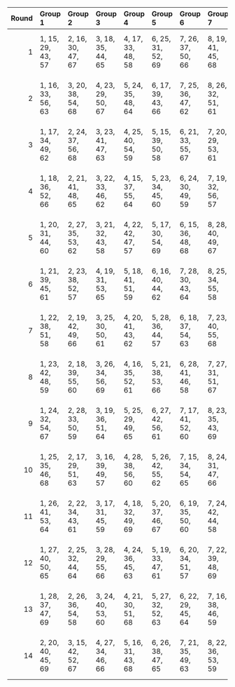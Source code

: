 |   Round | Group 1           | Group 2           | Group 3           | Group 4           | Group 5           | Group 6           | Group 7           | Group 8           | Group 9            | Group 10           | Group 11           | Group 12           | Group 13           | Group 14       |
|--------:|:------------------|:------------------|:------------------|:------------------|:------------------|:------------------|:------------------|:------------------|:-------------------|:-------------------|:-------------------|:-------------------|:-------------------|:---------------|
|       1 | 1, 15, 29, 43, 57 | 2, 16, 30, 47, 67 | 3, 18, 35, 44, 65 | 4, 17, 33, 48, 58 | 6, 25, 31, 52, 69 | 7, 26, 37, 50, 66 | 8, 19, 41, 45, 68 | 9, 27, 38, 49, 64 | 10, 28, 34, 53, 63 | 11, 23, 36, 46, 61 | 12, 21, 42, 54, 60 | 13, 24, 39, 51, 62 | 14, 20, 32, 55, 59 | 5, 22, 40, 56  |
|       2 | 1, 16, 33, 56, 63 | 3, 20, 38, 54, 68 | 4, 23, 29, 50, 67 | 5, 24, 35, 48, 64 | 6, 17, 39, 43, 66 | 7, 25, 36, 47, 62 | 8, 26, 32, 51, 61 | 9, 21, 34, 44, 59 | 10, 19, 40, 52, 58 | 11, 22, 37, 49, 60 | 12, 18, 30, 53, 57 | 13, 27, 41, 55, 69 | 14, 28, 42, 45, 65 | 2, 15, 31, 46  |
|       3 | 1, 17, 34, 49, 62 | 2, 24, 37, 56, 68 | 3, 23, 41, 47, 63 | 4, 25, 40, 54, 59 | 5, 15, 39, 50, 58 | 6, 21, 33, 55, 67 | 7, 20, 29, 53, 61 | 8, 18, 42, 46, 64 | 9, 16, 32, 45, 66  | 10, 27, 36, 43, 60 | 11, 19, 38, 44, 69 | 13, 22, 30, 52, 65 | 14, 26, 31, 48, 57 | 12, 28, 35, 51 |
|       4 | 1, 18, 36, 52, 66 | 2, 21, 41, 48, 65 | 3, 22, 33, 46, 62 | 4, 15, 37, 55, 64 | 5, 23, 34, 45, 60 | 6, 24, 30, 49, 59 | 7, 19, 32, 56, 57 | 9, 20, 35, 47, 58 | 10, 16, 42, 51, 69 | 11, 25, 39, 53, 67 | 12, 26, 40, 43, 63 | 13, 28, 31, 54, 61 | 14, 27, 29, 44, 68 | 8, 17, 38, 50  |
|       5 | 1, 20, 31, 44, 60 | 2, 27, 35, 53, 62 | 3, 21, 32, 43, 58 | 4, 22, 42, 47, 57 | 5, 17, 30, 54, 69 | 6, 15, 36, 48, 68 | 8, 28, 40, 49, 67 | 9, 23, 37, 51, 65 | 10, 24, 38, 55, 61 | 11, 26, 29, 52, 59 | 12, 25, 41, 56, 66 | 13, 16, 34, 50, 64 | 14, 19, 39, 46, 63 | 7, 18, 33, 45  |
|       6 | 1, 21, 39, 45, 61 | 2, 23, 38, 52, 57 | 4, 19, 31, 53, 65 | 5, 18, 41, 51, 59 | 6, 16, 40, 44, 62 | 7, 28, 30, 43, 64 | 8, 25, 34, 55, 58 | 9, 17, 36, 56, 67 | 10, 26, 33, 49, 68 | 11, 20, 42, 50, 63 | 12, 24, 29, 46, 69 | 13, 15, 32, 47, 60 | 14, 22, 35, 54, 66 | 3, 27, 37, 48  |
|       7 | 1, 22, 38, 51, 58 | 2, 19, 42, 49, 66 | 3, 25, 30, 50, 61 | 4, 20, 41, 43, 62 | 5, 28, 36, 44, 57 | 6, 18, 37, 54, 63 | 7, 23, 40, 55, 68 | 8, 16, 29, 48, 60 | 9, 15, 33, 53, 69  | 10, 17, 32, 46, 65 | 11, 21, 31, 56, 64 | 12, 27, 39, 47, 59 | 13, 26, 35, 45, 67 | 14, 24, 34, 52 |
|       8 | 1, 23, 42, 48, 59 | 2, 18, 39, 55, 60 | 3, 26, 34, 56, 69 | 4, 16, 35, 52, 61 | 5, 21, 38, 53, 66 | 6, 28, 41, 46, 58 | 7, 27, 31, 51, 67 | 8, 15, 30, 44, 63 | 9, 19, 29, 54, 62  | 10, 25, 37, 45, 57 | 11, 24, 33, 43, 65 | 12, 22, 32, 50, 68 | 14, 17, 40, 47, 64 | 13, 20, 36, 49 |
|       9 | 1, 24, 32, 54, 67 | 2, 28, 33, 50, 59 | 3, 19, 36, 51, 64 | 5, 25, 29, 49, 65 | 6, 27, 42, 56, 61 | 7, 17, 41, 52, 60 | 8, 23, 35, 43, 69 | 9, 22, 31, 55, 63 | 10, 20, 30, 48, 66 | 11, 18, 34, 47, 68 | 12, 15, 38, 45, 62 | 13, 21, 40, 46, 57 | 14, 16, 37, 53, 58 | 4, 26, 39, 44  |
|      10 | 1, 25, 35, 46, 68 | 2, 17, 29, 51, 63 | 3, 16, 39, 49, 57 | 4, 28, 38, 56, 60 | 5, 26, 42, 55, 62 | 7, 15, 34, 54, 65 | 8, 24, 31, 47, 66 | 9, 18, 40, 48, 61 | 10, 22, 41, 44, 67 | 11, 27, 30, 45, 58 | 12, 20, 33, 52, 64 | 13, 19, 37, 43, 59 | 14, 21, 36, 50, 69 | 6, 23, 32, 53  |
|      11 | 1, 26, 41, 53, 64 | 2, 22, 34, 43, 61 | 3, 17, 31, 45, 59 | 4, 18, 32, 49, 69 | 5, 20, 37, 46, 67 | 6, 19, 35, 50, 60 | 7, 24, 42, 44, 58 | 8, 27, 33, 54, 57 | 9, 28, 39, 52, 68  | 11, 15, 40, 51, 66 | 12, 16, 36, 55, 65 | 13, 25, 38, 48, 63 | 14, 23, 30, 56, 62 | 10, 21, 29, 47 |
|      12 | 1, 27, 40, 50, 65 | 2, 25, 32, 44, 64 | 3, 28, 29, 55, 66 | 4, 24, 36, 45, 63 | 5, 19, 33, 47, 61 | 6, 20, 34, 51, 57 | 7, 22, 39, 48, 69 | 8, 21, 37, 52, 62 | 9, 26, 30, 46, 60  | 10, 15, 35, 56, 59 | 12, 23, 31, 49, 58 | 13, 17, 42, 53, 68 | 14, 18, 38, 43, 67 | 11, 16, 41, 54 |
|      13 | 1, 28, 37, 47, 69 | 2, 26, 36, 54, 58 | 3, 24, 40, 53, 60 | 4, 21, 30, 51, 68 | 5, 27, 32, 52, 63 | 6, 22, 29, 45, 64 | 7, 16, 38, 46, 59 | 8, 20, 39, 56, 65 | 10, 18, 31, 50, 62 | 11, 17, 35, 55, 57 | 12, 19, 34, 48, 67 | 13, 23, 33, 44, 66 | 14, 15, 41, 49, 61 | 9, 25, 42, 43  |
|      14 | 2, 20, 40, 45, 69 | 3, 15, 42, 52, 67 | 4, 27, 34, 46, 66 | 5, 16, 31, 43, 68 | 6, 26, 38, 47, 65 | 7, 21, 35, 49, 63 | 8, 22, 36, 53, 59 | 9, 24, 41, 50, 57 | 10, 23, 39, 54, 64 | 11, 28, 32, 48, 62 | 12, 17, 37, 44, 61 | 13, 18, 29, 56, 58 | 14, 25, 33, 51, 60 | 1, 19, 30, 55  |